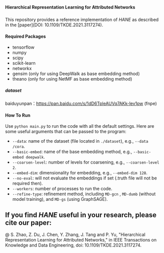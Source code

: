 **Hierarchical Representation Learning for Attributed Networks**
###
This repository provides a reference implementation of *HANE* as described in the [paper](DOI: 10.1109/TKDE.2021.3117274). 
#### **Required Packages**
* tensorflow
* numpy
* scipy
* scikit-learn
* networkx
* gensim (only for using DeepWalk as base embedding method)
* theano (only for using NetMF as base embedding method)


##### **dataset**
baiduyunpan：https://pan.baidu.com/s/1dD6TpleAUVq7AKk-lev1pw   (fnpe)

#### **How To Run**
Use `python main.py` to run the code with all the default settings. Here are some useful arguments that can be passed to the program:
* `--data`: name of the dataset (file located in `./dataset`), e.g., `--data /cora`.
* `--basic-embed`: name of the base embedding method, e.g., `--basic-embed deepwalk`.
* `--coarsen-level`: number of levels for coarsening, e.g., `--coarsen-level 2`.
* `--embed-dim`: dimensionality for embedding, e.g., `--embed-dim 128`.
* `--no-eval`: will not evaluate the embeddings if set (.truth file will not be required then).
* `--workers`: number of processes to run the code. 
* `--refine-type`: refinement method, including `MD-gcn` , `MD-dumb` (without model training), and `MD-gs` (using GraphSAGE).


## **If you find *HANE* useful in your research, please cite our paper:**
@ S. Zhao, Z. Du, J. Chen, Y. Zhang, J. Tang and P. Yu, "Hierarchical Representation Learning for Attributed Networks," in IEEE Transactions on Knowledge and Data Engineering, doi: 10.1109/TKDE.2021.3117274.
 
